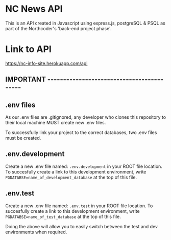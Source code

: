 # NC News API
This is an API created in Javascript using express.js, postgreSQL & PSQL as part of the Northcoder's 'back-end project phase'. 






# Link to API
https://nc-info-site.herokuapp.com/api

























## IMPORTANT ------------------------------------------

## .env files

As our .env files are .gitignored, any developer who clones this repository to their local machine MUST create new .env files. 

To successfully link your project to the correct databases, two .env files must be created. 

## .env.development

Create a new .env file named: `.env.development` in your ROOT file location. To succesfully create a link to this development environment, write `PGDATABSE=name_of_development_database` at the top of this file.

## .env.test

Create a new .env file named: `.env.test` in your ROOT file location. To succesfully create a link to this development environment, write `PGDATABSE=name_of_test_database` at the top of this file.

Doing the above will allow you to easily switch between the test and dev environments when required.
